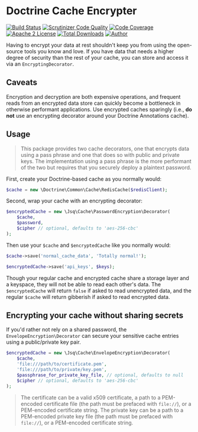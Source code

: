 # Doctrine Cache Encrypter

[![Build Status](https://travis-ci.org/jeskew/doctrine-cache-encrypter.svg?branch=master)](https://travis-ci.org/jeskew/doctrine-cache-encrypter)
[![Scrutinizer Code Quality](https://scrutinizer-ci.com/g/jeskew/doctrine-cache-encrypter/badges/quality-score.png?b=master)](https://scrutinizer-ci.com/g/jeskew/doctrine-cache-encrypter/?branch=master)
[![Code Coverage](https://scrutinizer-ci.com/g/jeskew/doctrine-cache-encrypter/badges/coverage.png?b=master)](https://scrutinizer-ci.com/g/jeskew/doctrine-cache-encrypter/?branch=master)
[![Apache 2 License](https://img.shields.io/packagist/l/jsq/doctrine-cache-encrypter.svg?style=flat)](https://www.apache.org/licenses/LICENSE-2.0.html)
[![Total Downloads](https://img.shields.io/packagist/dt/jsq/doctrine-cache-encrypter.svg?style=flat)](https://packagist.org/packages/jsq/doctrine-cache-encrypter)
[![Author](http://img.shields.io/badge/author-@jreskew-blue.svg?style=flat-square)](https://twitter.com/jreskew)

Having to encrypt your data at rest shouldn't keep you from using the open-source
tools you know and love. If you have data that needs a higher degree of security
than the rest of your cache, you can store and access it via an 
`EncryptingDecorator`.

## Caveats

Encryption and decryption are both expensive operations, and frequent reads from
an encrypted data store can quickly become a bottleneck in otherwise performant
applications. Use encrypted caches sparingly (i.e., **do not** use an encrypting
decorator around your Doctrine Annotations cache).

## Usage

> This package provides two cache decorators, one that encrypts data using
a pass phrase and one that does so with public and private keys. The
implementation using a pass phrase is the more performant of the two but
requires that you securely deploy a plaintext password.

First, create your Doctrine-based cache as you normally would:
```php
$cache = new \Doctrine\Common\Cache\RedisCache($redisClient);
```

Second, wrap your cache with an encrypting decorator:
```php
$encryptedCache = new \Jsq\Cache\PasswordEncryption\Decorator(
    $cache,
    $password,
    $cipher // optional, defaults to 'aes-256-cbc'
);
```

Then use your `$cache` and `$encryptedCache` like you normally would:
```php
$cache->save('normal_cache_data', 'Totally normal!');

$encryptedCache->save('api_keys', $keys);
```

Though your regular cache and encrypted cache share a storage layer and a
keyspace, they will not be able to read each other's data. The `$encryptedCache`
will return `false` if asked to read unencrypted data, and the regular `$cache`
will return gibberish if asked to read encrypted data.

## Encrypting your cache without sharing secrets

If you'd rather not rely on a shared password, the `EnvelopeEncryption\Decorator`
can secure your sensitive cache entries using a public/private key pair. 

```php
$encryptedCache = new \Jsq\Cache\EnvelopeEncryption\Decorator(
    $cache,
    'file:///path/to/certificate.pem',
    'file:///path/to/private/key.pem',
    $passphrase_for_private_key_file, // optional, defaults to null
    $cipher // optional, defaults to 'aes-256-cbc'
);
```

> The certificate can be a valid x509 certificate, a path to a PEM-encoded
certificate file (the path must be prefaced with `file://`), or a PEM-encoded
certificate string. The private key can be a path to a PEM-encoded private key
file (the path must be prefaced with `file://`), or a PEM-encoded certificate string.

